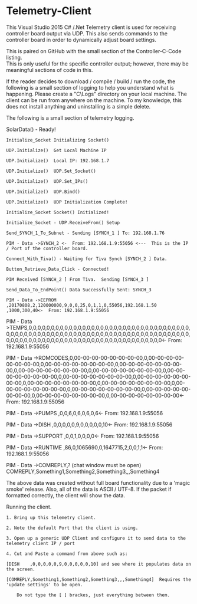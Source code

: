 # Telemetry-Client
This Visual Studio 2015 C# /.Net Telemetry client is used for receiving controller board output 
via UDP.  This also sends commands to the controller board in order to dynamically adjust board 
settings.

This is paired on GitHub with the small section of the Controller-C-Code listing.  
This is only useful for the specific controller output; however, there may be meaningful sections 
of code in this.

If the reader decides to download / compile / build / run the code, the following is a small
section of logging to help you understand what is happening.  Please create a "C\Logs\" directory on 
your local machine.  The client can be run from anywhere on the machine.  To my knowledge, this does 
not install anything and uninstalling is a simple delete.

The following is a small section of telemetry logging.
  
  SolarData() - Ready!
  
	Initialize_Socket Initializing Socket()
  
	UDP.Initialize()  Get Local Machine IP
  
	UDP.Initialize()  Local IP: 192.168.1.7
  
	UDP.Initialize()  UDP.Set_Socket()
  
	UDP.Initialize()  UDP.Set_IPs()
  
	UDP.Initialize()  UDP.Bind()
  
	UDP.Initialize()  UDP Initialization Complete!
  
	Initialize_Socket Socket() Initialized!
  
	Initialize_Socket - UDP.ReceiveFrom() Setup
  
	Send_SYNCH_1_To_Subnet - Sending [SYNCH_1 ] To: 192.168.1.76
  
	PIM - Data ->SYNCH_2 <-  From: 192.168.1.9:55056 <---  This is the IP / Port of the controller board.
  
	Connect_With_Tiva() - Waiting for Tiva Synch [SYNCH_2 ] Data.
  
	Button_Retrieve_Data_Click - Connected!
  
	PIM Received [SYNCH_2 ] From Tiva.  Sending [SYNCH_3 ]
  
	Send_Data_To_EndPoint() Data Successfully Sent: SYNCH_3
    
	PIM - Data ->EEPROM  ,20170808,2,120000000,9,0,0,25,0,1,1,0,55056,192.168.1.50    ,1000,300,40<-  From: 192.168.1.9:55056
	
  PIM - Data >TEMPS,0,0,0,0,0,0,0,0,0,0,0,0,0,0,0,0,0,0,0,0,0,0,0,0,0,0,0,0,0,0,0,0,0,0,0,0,0,0,0,0,0,0,0,0,0,0,0,0,0,0,0,0,0,0,0,0,0,0,0,0,0,0,0,0,0,0,0,0,0,0,0,0,0,0,0,0,0,0,0,0,0,0,0,0,0,0,0,0,0,0,0,0,0,0,0,0,0,0,0,0,0,0,0,0,0,0,0,0,0,0,0,0<-  From: 192.168.1.9:55056

PIM - Data ->ROMCODES,0,00-00-00-00-00-00-00-00,0,00-00-00-00-00-00-00-00,0,00-00-00-00-00-00-00-00,0,00-00-00-00-00-00-00-00,0,00-00-00-00-00-00-00-00,0,00-00-00-00-00-00-00-00,0,00-00-00-00-00-00-00-00,0,00-00-00-00-00-00-00-00,0,00-00-00-00-00-00-00-00,0,00-00-00-00-00-00-00-00,0,00-00-00-00-00-00-00-00,0,00-00-00-00-00-00-00-00,0,00-00-00-00-00-00-00-00,0,00-00-00-00-00-00-00-00,0,00-00-00-00-00-00-00-00,0,00-00-00-00-00-00-00-00<-  From: 192.168.1.9:55056

PIM - Data ->PUMPS   ,0,0,6,0,6,0,6,0,6<-  From: 192.168.1.9:55056

PIM - Data ->DISH    ,0,0,0,0,0,9,0,0,0,0,0,10<-  From: 192.168.1.9:55056

PIM - Data ->SUPPORT ,0,0,1,0,0,0,0<-  From: 192.168.1.9:55056

PIM - Data ->RUNTIME ,86,0,1065690,0,1647715,2,0,0,1,1<-  From: 192.168.1.9:55056

PIM - Data ->COMREPLY,?  (chat window must be open)
             COMREPLY,Something1,Something2,Something3,,,Something4

The above data was created without full board functionality due to a 'magic smoke' release.
Also, all of the data is ASCII / UTF-8.   If the packet if formatted correctly, the client 
will show the data.

Running the client.

	1. Bring up this telemetry client.  
  
	2. Note the default Port that the client is using.
  
	3. Open up a generic UDP Client and configure it to send data to the telemetry client IP / port
  
	4. Cut and Paste a command from above such as:
  
  	[DISH    ,0,0,0,0,0,9,0,0,0,0,0,10] and see where it populates data on the screen.
    
    [COMREPLY,Something1,Something2,Something3,,,Something4]  Requires the 'update settings' to be open.
    
		Do not type the [ ] brackes, just everything between them.
